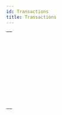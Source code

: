 ```yaml
---
id: Transactions
title: Transactions
---
```


|                                                                                                               |
| ------------------------------------------------------------------------------------------------------------- |
| [<!-- INCLUDE #_command_.Active transaction.Syntax -->](../../commands-legacy/active-transaction.md)<br/>     |
| [<!-- INCLUDE #_command_.CANCEL TRANSACTION.Syntax -->](../../commands-legacy/cancel-transaction.md)<br/>     |
| [<!-- INCLUDE #_command_.In transaction.Syntax -->](../../commands-legacy/in-transaction.md)<br/>             |
| [<!-- INCLUDE #_command_.RESUME TRANSACTION.Syntax -->](../../commands-legacy/resume-transaction.md)<br/>     |
| [<!-- INCLUDE #_command_.START TRANSACTION.Syntax -->](../../commands-legacy/start-transaction.md)<br/>       |
| [<!-- INCLUDE #_command_.SUSPEND TRANSACTION.Syntax -->](../../commands-legacy/suspend-transaction.md)<br/>   |
| [<!-- INCLUDE #_command_.Transaction level.Syntax -->](../../commands-legacy/transaction-level.md)<br/>       |
| [<!-- INCLUDE #_command_.VALIDATE TRANSACTION.Syntax -->](../../commands-legacy/validate-transaction.md)<br/> |
